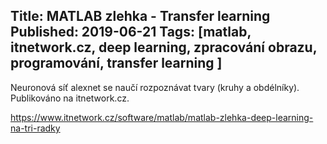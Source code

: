 Title: MATLAB zlehka - Transfer learning
Published: 2019-06-21
Tags: [matlab, itnetwork.cz, deep learning, zpracování obrazu, programování, transfer learning ]
---

Neuronová síť alexnet se naučí rozpoznávat tvary (kruhy a obdélníky). Publikováno na itnetwork.cz.

https://www.itnetwork.cz/software/matlab/matlab-zlehka-deep-learning-na-tri-radky